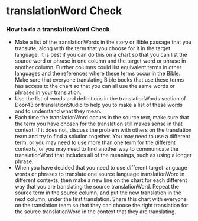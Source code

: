# translationWord Check #

### How to do a translationWord Check

* Make a list of the translationWords in the story or Bible passage that you translate, along with the term that you choose for it in the target language. It is best if you can do this on a chart so that you can list the source word or phrase in one column and the target word or phrase in another column. Further columns could list equivalent terms in other languages and the references where these terms occur in the Bible. Make sure that everyone translating Bible books that use these terms has access to the chart so that you can all use the same words or phrases in your translation.
* Use the list of words and definitions in the translationWords section of Door43 or translationStudio to help you to make a list of these words and to understand what they mean.
* Each time the translationWord occurs in the source text, make sure that the term you have chosen for the translation still makes sense in that context. If it does not, discuss the problem with others on the translation team and try to find a solution together. You may need to use a different term, or you may need to use more than one term for the different contexts, or you may need to find another way to communicate the translationWord that includes all of the meanings, such as using a longer phrase.
* When you have decided that you need to use different target language words or phrases to translate one source language translationWord in different contexts, then make a new line on the chart for each different way that you are translating the source translationWord. Repeat the source term in the source column, and put the new translation in the next column, under the first translation. Share this chart with everyone on the translation team so that they can choose the right translation for the source translationWord in the context that they are translating.

